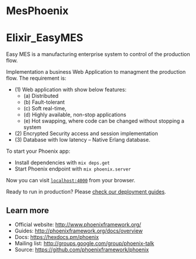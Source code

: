 # MesPhoenix

# Elixir_EasyMES
Easy MES is a manufacturing enterprise system to control of the production flow.

Implementation a business Web Application to managment the production flow. 
The requirement is:
* (1)	Web application with  show below features: 
     * (a)	Distributed
     * (b)	Fault-tolerant
     * (c)	Soft real-time,
     * (d)	Highly available, non-stop applications
     * (e)	Hot swapping, where code can be changed without stopping a system
* (2)	Encrypted Security access and session implementation 
* (3)	Database with low latency – Native Erlang database.




To start your Phoenix app:

  * Install dependencies with `mix deps.get`
  * Start Phoenix endpoint with `mix phoenix.server`

Now you can visit [`localhost:4000`](http://localhost:4000) from your browser.

Ready to run in production? Please [check our deployment guides](http://www.phoenixframework.org/docs/deployment).

## Learn more

  * Official website: http://www.phoenixframework.org/
  * Guides: http://phoenixframework.org/docs/overview
  * Docs: https://hexdocs.pm/phoenix
  * Mailing list: http://groups.google.com/group/phoenix-talk
  * Source: https://github.com/phoenixframework/phoenix

